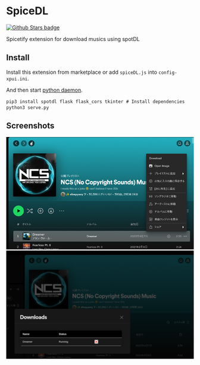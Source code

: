 # SpiceDL
[![Github Stars badge](https://img.shields.io/github/stars/FoxRefire/spiceDL?logo=github&style=social)](https://github.com/CharlieS1103/spicetify-extensions/)

Spicetify extension for download musics using spotDL

## Install
Install this extension from marketplace or add `spiceDL.js` into `config-xpui.ini`.

And then start [python daemon](https://github.com/FoxRefire/spiceDL/blob/main/serve.py).
```
pip3 install spotdl flask flask_cors tkinter # Install dependencies
python3 serve.py
```


## Screenshots
![Screenshot1](https://github.com/FoxRefire/spiceDL/blob/Screenshot/Screenshot1.png?raw=true)
![Screenshot2](https://github.com/FoxRefire/spiceDL/blob/Screenshot/Screenshot2.png?raw=true)
